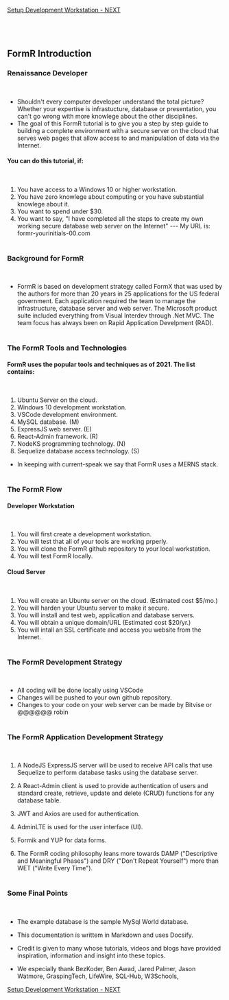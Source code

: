 <!-- ------------------------------------------------------------------------- -->

<div class="page-back disabled">

</div><div class="page-next">

[Setup Development Workstation - NEXT](/Setup/fr0101_Setup-Developer-Workstation.md)
</div><div style="margin-top:35px">&nbsp;</div>

<!-- ------------------------------------------------------------------------- -->


## FormR Introduction
### Renaissance Developer 
<br/>

- Shouldn't every computer developer understand the total picture? Whether your expertise is infrastucture, database or presentation, you can't go wrong with more knowlege about the other disciplines. 
- The goal of this FormR tutorial is to give you a step by step guide to building a complete environment with a secure server on the cloud that serves web pages that allow access to and manipulation of  data via the Internet.

#### You can do this tutorial, if:
<br/>

1. You have access to a Windows 10 or higher workstation.
2. You have zero knowlege about computing or you have substantial knowlege about it.
3. You want to spend under $30.
4. You want to say, "I have completed all the steps to create my own working secure database web server on the Internet" --- My URL is: formr-yourinitials-00.com
<br/><br/>

### Background for FormR
<br/>

- FormR is based on development strategy called FormX that was used by the authors for more than 20 years in 25 applications for the US federal government. Each application required the team to manage the infrastructure, database server and web server. The Microsoft product suite included everything from Visual Interdev through .Net MVC. The team focus has always been on Rapid Application Develpment (RAD). 
<br/><br/>

### The FormR Tools and Technologies

#### FormR uses the popular tools and techniques as of 2021. The list contains:
<br/>

1. Ubuntu Server on the cloud.
2. Windows 10 development workstation.
3. VSCode development environment.
4. MySQL database. (M)
5. ExpressJS web server. (E)
6. React-Admin framework. (R)
7. NodeKS programming technology. (N)
8. Sequelize database access technology. (S)

- In keeping with current-speak we say that FormR uses a MERNS stack. 
<br/><br/>

### The FormR Flow

#### Developer Workstation
<br/>

1. You will first create a development workstation.
2. You will test that all of your tools are working prperly.
3. You will clone the FormR github repository to your local workstation.
4. You will test FormR locally.

#### Cloud Server
<br/>

1. You will create an Ubuntu server on the cloud. (Estimated cost $5/mo.)
2. You will harden your Ubuntu server to make it secure.
3. You will install and test web, application and database servers.
4. You will obtain a unique domain/URL (Estimated cost $20/yr.)
5. You will intall an SSL certificate and access you website from the Internet.
<br/><br/>

### The FormR Development Strategy
<br/>

- All coding will be done locally using VSCode
- Changes will be pushed to your own github repository.
- Changes to your code on your web server can be made by Bitvise or @@@@@@ robin
<br/><br/>

### The FormR Application Development Strategy
<br/>

1. A NodeJS ExpressJS server will be used to receive API calls that use Sequelize to perform database tasks using the database server.  

2. A React-Admin client is used to provide authentication of  users and standard create, retrieve, update and delete (CRUD) functions for any database table. 

3. JWT and Axios are used for authentication. 

4. AdminLTE is used for the user interface (UI).

5. Formik and YUP for data forms.

6. The FormR coding philosophy leans more towards DAMP ("Descriptive and Meaningful Phases") and DRY ("Don't Repeat Yourself") more than  WET ("Write Every Time").
<br/><br/>

### Some Final Points
<br/>

- The example database is the sample MySql World database.

- This documentation is writtem in Markdown and uses Docsify.

- Credit is given to many whose tutorials, videos and blogs have provided inspiration, information and insight into these topics. 

- We especially thank BezKoder, Ben Awad, Jared Palmer, Jason Watmore, 
GraspingTech, LifeWire, SQL-Hub, W3Schools,

<!-- ------------------------------------------------------------------------- -->

<div class="page-back disabled">


</div><div class="page-next">

[Setup Development Workstation - NEXT](/Setup/fr0101_Setup-Developer-Workstation.md)
</div><div style="margin-top:35px">&nbsp;</div>

<!-- ------------------------------------------------------------------------- -->

